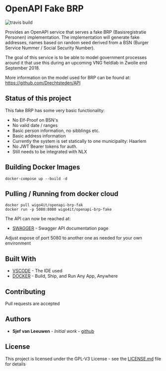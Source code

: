 # OpenAPI Fake BRP
![travis build](https://travis-ci.com/sjefvanleeuwen/openapi-brp-fake.svg?branch=master)

Provides an OpenAPI service that serves a fake BRP (Basisregistratie Personen) implementation. The implementation will generate fake addresses, names based on random seed derived from a BSN (Burger Service Nummer / Social Security Number).

The goal of this service is to be able to model government processes around it that use this during an upcoming VNG fieldlab in Zwolle end September 2018.

More information on the model used for BRP can be found at: 
https://github.com/Drechtsteden/API

## Status of this project

This fake BRP has some very basic functionality:

* No Elf-Proof on BSN's
* No valid date / ranges
* Basic person information, no sibblings etc.
* Basic address information
* Currently the system is set statically to one municipality: Haarlem
* No JWT Bearer tokens for auth.
* Still needs to be integrated with NLX

## Building Docker Images

```
docker-compose up --build -d
```

## Pulling / Running from docker cloud


```
docker pull wigo4it/openapi-brp-fak
docker run -p 5080:8080 wigo4it/openapi-brp-fake
```
The API can now be reached at:

* [SWAGGER](http://localhost:5080/swagger) - Swagger API documentation page

Adjust expose of port 5080 to another one as needed for your own environment

## Built With

* [VSCODE](https://code.visualstudio.com/) - The IDE used
* [DOCKER](https://www.docker.com/) - Build, Ship, and Run Any App, Anywhere

## Contributing

Pull requests are accepted

## Authors

* **Sjef van Leeuwen** - *Initial work* - [github](https://github.com/sjefvanleeuwen)

## License

This project is licensed under the GPL-V3 License - see the [LICENSE.md](LICENSE.md) file for details